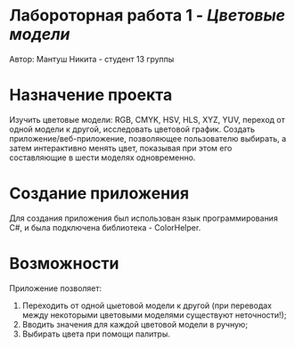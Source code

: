 # Лабороторная работа 1 - ___Цветовые модели___
Автор: Мантуш Никита - студент 13 группы

# Назначение проекта
Изучить цветовые модели: RGB, CMYK, HSV, HLS, XYZ, YUV, переход от одной
модели к другой, исследовать цветовой график.
Создать приложение/веб-приложение, позволяющее пользователю выбирать, а
затем интерактивно менять цвет, показывая при этом его составляющие в шести
моделях одновременно.
# Создание приложения
Для создания приложения был использован язык программирования C#, и была подключена библиотека - ColorHelper.
# Возможности
Приложение позволяет:
1. Переходить от одной цыетовой модели к другой (при переводах между некоторыми цветовыми моделями существуют неточности!);
2. Вводить значения для каждой цветовой модели в ручную;
3. Выбирать цвета при помощи палитры.

